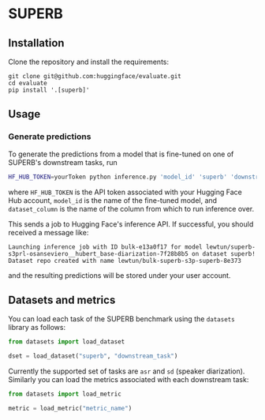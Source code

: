 # SUPERB

## Installation

Clone the repository and install the requirements:

```
git clone git@github.com:huggingface/evaluate.git
cd evaluate
pip install '.[superb]'
```

## Usage

### Generate predictions

To generate the predictions from a model that is fine-tuned on one of SUPERB's downstream tasks, run

```bash
HF_HUB_TOKEN=yourToken python inference.py 'model_id' 'superb' 'downstream_task' 'dataset_split' 'dataset_column'
```

where `HF_HUB_TOKEN` is the API token associated with your Hugging Face Hub account, `model_id` is the name of the fine-tuned model, and `dataset_column` is the name of the column from which to run inference over.

This sends a job to Hugging Face's inference API. If successful, you should received a message like:

```
Launching inference job with ID bulk-e13a0f17 for model lewtun/superb-s3prl-osanseviero__hubert_base-diarization-7f28b8b5 on dataset superb! Dataset repo created with name lewtun/bulk-superb-s3p-superb-8e373
```

and the resulting predictions will be stored under your user account.

## Datasets and metrics

You can load each task of the SUPERB benchmark using the `datasets` library as follows:

```python
from datasets import load_dataset

dset = load_dataset("superb", "downstream_task")
```

Currently the supported set of tasks are `asr` and `sd` (speaker diarization). Similarly you can load the metrics associated with each downstream task:

```python
from datasets import load_metric

metric = load_metric("metric_name")
```

